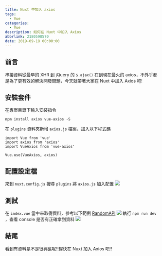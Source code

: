 ```yaml
---
title: Nuxt 中加入 axios
tags:
  - Vue
categories:
  - Vue
description: 如何在 Nuxt 中加入 Axios
abbrlink: 2180598570
date: 2019-09-18 00:00:00
---
```

## 前言
串接資料從最早的 XHR 到 jQuery 的 `$.ajax()` 在到現在最火的 axios，不外乎都是為了更有效的解決開發問題，今天就帶著大家在 Nuxt 中加入 Axios 吧!

## 安裝套件
在專案目錄下輸入安裝指令
```
npm install axios vue-axios -S
```
在 `plugins` 資料夾新增 `axios.js` 檔案，加入以下程式碼
```
import Vue from 'vue'
import axios from 'axios'
import VueAxios from 'vue-axios'

Vue.use(VueAxios, axios)
```
## 配置設定檔
來到 `nuxt.config.js` 搜尋 `plugins` 將 `axios.js` 加入配置
![](https://i.imgur.com/IMEbu6Q.png)

## 測試
在 `index.vue` 當中來取得資料，參考以下範例
[RandomAPI](https://randomuser.me)
![](https://i.imgur.com/XNfWLMo.png)
執行 `npm run dev` ，查看 console 是否有正確拿到資料
![](https://i.imgur.com/aa7wNZ0.png)

## 結尾
看到有資料是不是很興奮呢!!趕快在 Nuxt 加入 Axios 吧!!